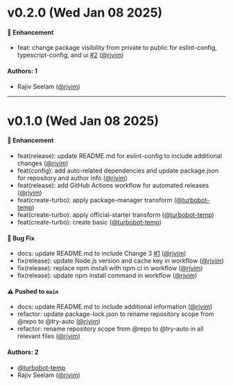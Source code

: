 # v0.2.0 (Wed Jan 08 2025)

#### 🚀 Enhancement

- feat: change package visibility from private to public for eslint-config, typescript-config, and ui [#2](https://github.com/rjvim/try-auto/pull/2) ([@rjvim](https://github.com/rjvim))

#### Authors: 1

- Rajiv Seelam ([@rjvim](https://github.com/rjvim))

---

# v0.1.0 (Wed Jan 08 2025)

#### 🚀 Enhancement

- feat(release): update README.md for eslint-config to include additional changes ([@rjvim](https://github.com/rjvim))
- feat(config): add auto-related dependencies and update package.json for repository and author info ([@rjvim](https://github.com/rjvim))
- feat(release): add GitHub Actions workflow for automated releases ([@rjvim](https://github.com/rjvim))
- feat(create-turbo): apply package-manager transform ([@turbobot-temp](https://github.com/turbobot-temp))
- feat(create-turbo): apply official-starter transform ([@turbobot-temp](https://github.com/turbobot-temp))
- feat(create-turbo): create basic ([@turbobot-temp](https://github.com/turbobot-temp))

#### 🐛 Bug Fix

- docs: update README.md to include Change 3 [#1](https://github.com/rjvim/try-auto/pull/1) ([@rjvim](https://github.com/rjvim))
- fix(release): update Node.js version and cache key in workflow ([@rjvim](https://github.com/rjvim))
- fix(release): replace npm install with npm ci in workflow ([@rjvim](https://github.com/rjvim))
- fix(release): update npm install command in workflow ([@rjvim](https://github.com/rjvim))

#### ⚠️ Pushed to `main`

- docs: update README.md to include additional information ([@rjvim](https://github.com/rjvim))
- refactor: update package-lock.json to rename repository scope from @repo to @try-auto ([@rjvim](https://github.com/rjvim))
- refactor: rename repository scope from @repo to @try-auto in all relevant files ([@rjvim](https://github.com/rjvim))

#### Authors: 2

- [@turbobot-temp](https://github.com/turbobot-temp)
- Rajiv Seelam ([@rjvim](https://github.com/rjvim))
